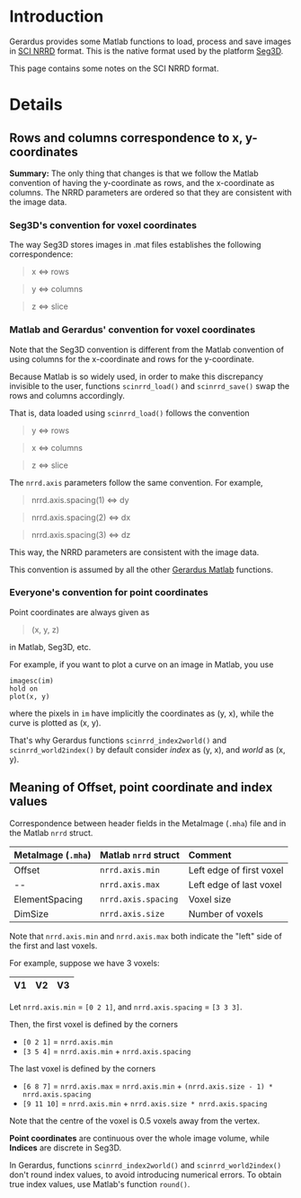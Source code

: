 

# Introduction #

Gerardus provides some Matlab functions to load, process and save images in [SCI NRRD](http://teem.sourceforge.net/nrrd/format.html) format. This is the native format used by the platform [Seg3D](http://www.sci.utah.edu/cibc/software/42-seg3d.html).

This page contains some notes on the SCI NRRD format.


# Details #

## Rows and columns correspondence to x, y-coordinates ##

**Summary:** The only thing that changes is that we follow the Matlab convention of having the y-coordinate as rows, and the x-coordinate as columns. The NRRD parameters are ordered so that they are consistent with the image data.

### Seg3D's convention for voxel coordinates ###

The way Seg3D stores images in .mat files establishes the following correspondence:

> x <=> rows

> y <=> columns

> z <=> slice

### Matlab and Gerardus' convention for voxel coordinates ###

Note that the Seg3D convention is different from the Matlab convention of using columns for the x-coordinate and rows for the y-coordinate.

Because Matlab is so widely used, in order to make this discrepancy invisible to the user, functions `scinrrd_load()` and `scinrrd_save()` swap the rows and columns accordingly.

That is, data loaded using `scinrrd_load()` follows the convention

> y <=> rows

> x <=> columns

> z <=> slice

The `nrrd.axis` parameters follow the same convention. For example,

> nrrd.axis.spacing(1) <=> dy

> nrrd.axis.spacing(2) <=> dx

> nrrd.axis.spacing(3) <=> dz

This way, the NRRD parameters are consistent with the image data.

This convention is assumed by all the other [Gerardus Matlab](http://code.google.com/p/gerardus/source/browse/#svn/trunk/matlab) functions.

### Everyone's convention for point coordinates ###

Point coordinates are always given as

> (x, y, z)

in Matlab, Seg3D, etc.

For example, if you want to plot a curve on an image in Matlab, you use

```
imagesc(im)
hold on
plot(x, y)
```

where the pixels in `im` have implicitly the coordinates as (y, x), while the curve is plotted as (x, y).

That's why Gerardus functions `scinrrd_index2world()` and `scinrrd_world2index()` by default consider _index_ as (y, x), and _world_ as (x, y).

## Meaning of Offset, point coordinate and index values ##

Correspondence between header fields in the MetaImage (`.mha`) file and in the Matlab `nrrd` struct.

| **MetaImage (`.mha`)** | **Matlab `nrrd` struct** | Comment |
|:-----------------------|:-------------------------|:--------|
| Offset                | `nrrd.axis.min`        | Left edge of first voxel |
| --                    | `nrrd.axis.max`        | Left edge of last voxel |
| ElementSpacing       | `nrrd.axis.spacing`    | Voxel size |
| DimSize               | `nrrd.axis.size`       | Number of voxels |

Note that `nrrd.axis.min` and `nrrd.axis.max` both indicate the "left" side of the first and last voxels.

For example, suppose we have 3 voxels:

| V1 | V2  | V3 |
|:---|:----|:---|

Let `nrrd.axis.min` = `[0 2 1]`, and `nrrd.axis.spacing` = `[3 3 3]`.

Then, the first voxel is defined by the corners
  * `[0 2 1]` = `nrrd.axis.min`
  * `[3 5 4]` = `nrrd.axis.min` + `nrrd.axis.spacing`

The last voxel is defined by the corners
  * `[6 8 7]` = `nrrd.axis.max` = `nrrd.axis.min` + `(nrrd.axis.size - 1) * nrrd.axis.spacing`
  * `[9 11 10]` = `nrrd.axis.min` + `nrrd.axis.size * nrrd.axis.spacing`


Note that the centre of the voxel is 0.5 voxels away from the vertex.

**Point coordinates** are continuous over the whole image volume, while **Indices** are discrete in Seg3D.

In Gerardus, functions `scinrrd_index2world()` and `scinrrd_world2index()` don't round index values, to avoid introducing numerical errors. To obtain true index values, use Matlab's function `round()`.